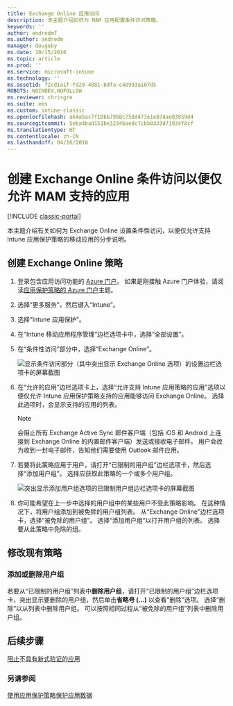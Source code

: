 ```yaml
---
title: Exchange Online 应用访问
description: 本主题介绍如何为 MAM 应用配置条件访问策略。
keywords: ''
author: andredm7
ms.author: andredm
manager: dougeby
ms.date: 10/15/2016
ms.topic: article
ms.prod: ''
ms.service: microsoft-intune
ms.technology: ''
ms.assetid: f2cd1a1f-fd29-4081-8dfa-c40993a107d5
ROBOTS: NOINDEX,NOFOLLOW
ms.reviewer: chrisgre
ms.suite: ems
ms.custom: intune-classic
ms.openlocfilehash: a64a5ac7f10bb7988c75dd473e1e87dae03959d4
ms.sourcegitcommit: 5eba4bad151be32346aedc7cbb0333d71934f8cf
ms.translationtype: HT
ms.contentlocale: zh-CN
ms.lasthandoff: 04/16/2018
---
```

# <a name="create-an-exchange-online-conditional-access-to-only-allow-apps-supported-by-mam"></a>创建 Exchange Online 条件访问以便仅允许 MAM 支持的应用

[!INCLUDE [classic-portal](../includes/classic-portal.md)]

本主题介绍有关如何为 Exchange Online 设置条件性访问，以便仅允许支持 Intune 应用保护策略的移动应用的分步说明。


## <a name="create-an-exchange-online-policy"></a>创建 Exchange Online 策略
1.  登录包含应用访问功能的 [Azure 门户](https://portal.azure.com)。 如果是刚接触 Azure 门户体验，请阅读[应用保护策略的 Azure 门户](azure-portal-for-microsoft-intune-mam-policies.md)主题。

2.  选择“更多服务”，然后键入“Intune”。

3.  选择“Intune 应用保护”。

4.  在“Intune 移动应用程序管理”边栏选项卡中，选择“全部设置”。

5.  在“条件性访问”部分中，选择“Exchange Online”。

    ![显示条件访问部分（其中突出显示 Exchange Online 选项）的设置边栏选项卡的屏幕截图](../media/MAM-conditional-access-1.png)

6. 在“允许的应用”边栏选项卡上，选择“允许支持 Intune 应用策略的应用”选项以便仅允许 Intune 应用保护策略支持的应用能够访问 Exchange Online。 选择此选项时，会显示支持的应用的列表。

    >[!NOTE]
    >会阻止所有 Exchange Active Sync 邮件客户端（包括 iOS 和 Android 上连接到 Exchange Online 的内置邮件客户端）发送或接收电子邮件。 用户会改为收到一封电子邮件，告知他们需要使用 Outlook 邮件应用。

7. 若要将此策略应用于用户，请打开“已限制的用户组”边栏选项卡，然后选择“添加用户组”。 选择应获取此策略的一个或多个用户组。

    ![突出显示添加用户组选项的已限制用户组边栏选项卡的屏幕截图](../media/mam-ca-add-user-group.png)

8. 你可能希望在上一步中选择的用户组中的某些用户不受此策略影响。 在这种情况下，将用户组添加到被免除的用户组列表。 从“Exchange Online”边栏选项卡，选择“被免除的用户组”。 选择“添加用户组”以打开用户组的列表。 选择要从此策略中免除的组。  

## <a name="modify-an-existing-policy"></a>修改现有策略
### <a name="add-or-delete-user-groups"></a>添加或删除用户组

若要从“已限制的用户组”列表中**删除用户组**，请打开“已限制的用户组”边栏选项卡，突出显示要删除的用户组，然后单击**省略号 (...)** 以查看“删除”选项。 选择“删除”以从列表中删除用户组。 可以按照相同过程从“被免除的用户组”列表中删除用户组。


## <a name="next-steps"></a>后续步骤
[阻止不具有新式验证的应用](block-apps-with-no-modern-authentication.md)
### <a name="see-also"></a>另请参阅
[使用应用保护策略保护应用数据](protect-app-data-using-mobile-app-management-policies-with-microsoft-intune.md)
